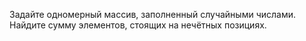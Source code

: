 Задайте одномерный массив, заполненный случайными числами. Найдите сумму элементов, стоящих на нечётных позициях.

